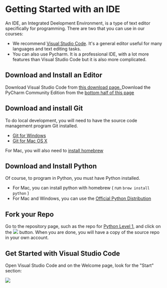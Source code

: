 # Getting Started with an IDE

An IDE, an Integrated Deelopment Environment, is a type of text editor specifically
for programming. There are two that you can use in our courses:

* We recommend [Visual Studio Code](https://code.visualstudio.com/download).
  It's a general editor useful for many languages and text editing tasks. 
* You can also use Pycharm. It is a professional IDE, with a lot more features
  than Visual Studio Code but it is also more complicated. 

## Download and Install an Editor

Download Visual Studio Code from [this download page. ](https://code.visualstudio.com/download)
Download the PyCharm Community Edition from the [bottom half of this page](https://www.jetbrains.com/pycharm/download/?section=mac)

## Download and install Git

To do local development, you will need to have the source code management program Git installed. 

* [Git for Windows](https://git-scm.com/download/win)
* [Git for Mac OS X](https://git-scm.com/download/mac)

For Mac, you will also need to [install homebrew](https://brew.sh)

## Download and Install Python 

Of course, to program in Python, you must have Python installed. 

* For Mac, you can install python with homebrew ( run `brew install python` )
* For Mac and Windows, you can use the [Official Python Distribution](https://www.python.org/downloads/)

## Fork your Repo

Go to the repository page, such as the repo for [Python Level 1](https://github.com/league-curriculum/Python-Level-1), and click on the
 <img class="inline" src="https://images.jointheleague.org/github/fork.png" >  button. When you are done, 
 you will have a copy of the  source repo in your own account. 

 ## Get Started with Visual Studio Code

 Open Visual Studio Code and on the Welcome page, look for the "Start" section: 

<img class="c400" src=" https://images.jointheleague.org/vscode/vscode_start.png" >



